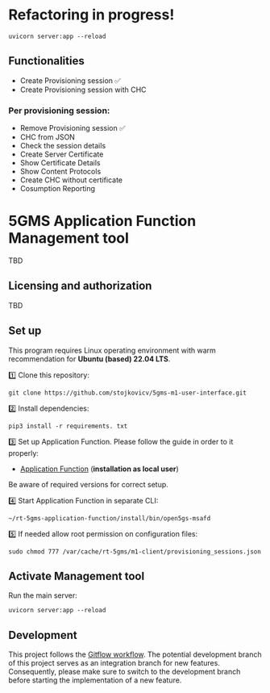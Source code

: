 # Refactoring in progress!

```
uvicorn server:app --reload
```

## Functionalities

- Create Provisioning session ✅
- Create Provisioning session with CHC

### Per provisioning session:
- Remove Provisioning session ✅
- CHC from JSON
- Check the session details
- Create Server Certificate
- Show Certificate Details
- Show Content Protocols
- Create CHC without certificate
- Cosumption Reporting



# 5GMS Application Function Management tool
TBD
## Licensing and authorization
TBD

## Set up
This program requires Linux operating environment with warm recommendation for **Ubuntu (based) 22.04 LTS**.

1️⃣ Clone this repository:

```
git clone https://github.com/stojkovicv/5gms-m1-user-interface.git
```
2️⃣ Install dependencies:

```
pip3 install -r requirements. txt
```

3️⃣ Set up Application Function. Please follow the guide in order to it properly:
- [Application Function](https://github.com/5G-MAG/rt-5gms-application-function/wiki/Testing-as-a-Local-User) (**installation as local user**)

Be aware of required versions for correct setup.

4️⃣ Start Application Function in separate CLI:

```
~/rt-5gms-application-function/install/bin/open5gs-msafd
```

5️⃣ If needed allow root permission on configuration files:

```
sudo chmod 777 /var/cache/rt-5gms/m1-client/provisioning_sessions.json
```
 
## Activate Management tool

Run the main server:

```
uvicorn server:app --reload
```

## Development
This project follows the [Gitflow workflow](https://www.atlassian.com/git/tutorials/comparing-workflows/gitflow-workflow). The potential development branch of this project serves as an integration branch for new features. Consequently, please make sure to switch to the development branch before starting the implementation of a new feature.
